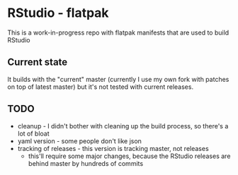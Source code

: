 # RStudio - flatpak
This is a work-in-progress repo with flatpak manifests that are used to build RStudio

## Current state
It builds with the "current" master (currently I use my own fork with patches on top of latest master) but it's not tested with current releases.

## TODO
- cleanup - I didn't bother with cleaning up the build process, so there's a lot of bloat
- yaml version - some people don't like json
- tracking of releases - this version is tracking master, not releases
  - this'll require some major changes, because the RStudio releases are behind master by hundreds of commits
